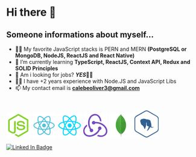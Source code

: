 # Hi there 👋

## Someone informations about myself...

- 👨‍💻 My favorite JavaScript stacks is PERN and MERN **(PostgreSQL or MongoDB, NodeJS, ReactJS and React Native)**
- 🌱 I’m currently learning **TypeScript, ReactJS, Context API, Redux and SOLID Principles**
- 🏢 Am i looking for jobs? ***YES***👍🏻
- 👨‍💻 I have +2 years experience with Node.JS and JavaScript Libs
- 📫 My contact email is **calebeoliver3@gmail.com**
<br/>

![alt](./icons/nodejs-icon.png) ![alt](./icons/react-icon.png) ![alt](./icons/react-native-icon.png) ![alt](./icons/redux-icon.png) ![alt](./icons/mongodb-icon.png) ![alt](./icons/postgres-icon.png)

[![Linked In Badge](https://img.shields.io/badge/linkedin--%2300ebeb?style--for-the-badge&logo=likedin&logoColor=white)](https://www.linkedin.com/in/calebe-s-oliveira/)
